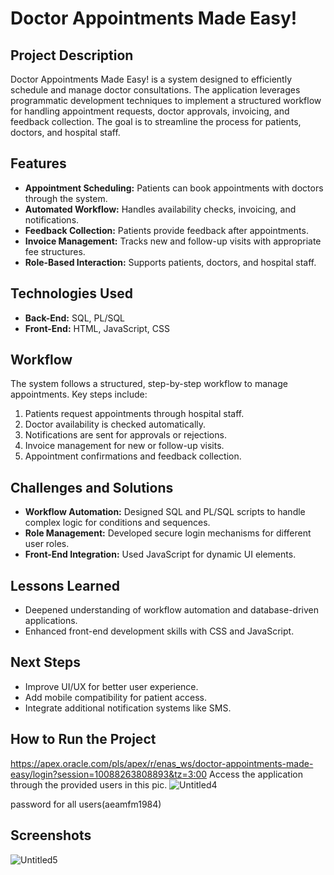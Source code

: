 # Doctor Appointments Made Easy!

## Project Description
Doctor Appointments Made Easy! is a system designed to efficiently schedule and manage doctor consultations. The application leverages programmatic development techniques to implement a structured workflow for handling appointment requests, doctor approvals, invoicing, and feedback collection. The goal is to streamline the process for patients, doctors, and hospital staff.

## Features
- **Appointment Scheduling:** Patients can book appointments with doctors through the system.
- **Automated Workflow:** Handles availability checks, invoicing, and notifications.
- **Feedback Collection:** Patients provide feedback after appointments.
- **Invoice Management:** Tracks new and follow-up visits with appropriate fee structures.
- **Role-Based Interaction:** Supports patients, doctors, and hospital staff.

## Technologies Used
- **Back-End:** SQL, PL/SQL
- **Front-End:** HTML, JavaScript, CSS

## Workflow
The system follows a structured, step-by-step workflow to manage appointments. Key steps include:
1. Patients request appointments through hospital staff.
2. Doctor availability is checked automatically.
3. Notifications are sent for approvals or rejections.
4. Invoice management for new or follow-up visits.
5. Appointment confirmations and feedback collection.

## Challenges and Solutions
- **Workflow Automation:** Designed SQL and PL/SQL scripts to handle complex logic for conditions and sequences.
- **Role Management:** Developed secure login mechanisms for different user roles.
- **Front-End Integration:** Used JavaScript for dynamic UI elements.

## Lessons Learned
- Deepened understanding of workflow automation and database-driven applications.
- Enhanced front-end development skills with CSS and JavaScript.

## Next Steps
- Improve UI/UX for better user experience.
- Add mobile compatibility for patient access.
- Integrate additional notification systems like SMS.

## How to Run the Project
 https://apex.oracle.com/pls/apex/r/enas_ws/doctor-appointments-made-easy/login?session=10088263808893&tz=3:00
Access the application through the provided users in this pic.
![Untitled4](https://github.com/user-attachments/assets/5b6fb5bb-e084-4420-94d1-da703e39373c)

password for all users(aeamfm1984)

## Screenshots
![Untitled5](https://github.com/user-attachments/assets/59dfa024-13a0-4f5b-b552-9670857d8b59)



